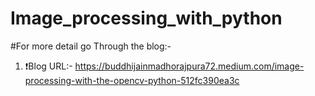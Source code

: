 # Image_processing_with_python
#For more detail go Through the blog:-
1. ❗Blog URL:- https://buddhijainmadhorajpura72.medium.com/image-processing-with-the-opencv-python-512fc390ea3c

